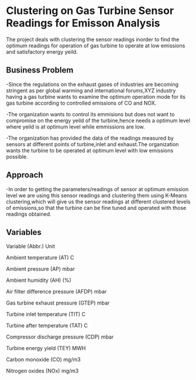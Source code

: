 

# Clustering on Gas Turbine Sensor Readings for Emisson Analysis
The project deals with clustering the sensor readings inorder to find the optimum readings for operation of gas turbine to operate at low emissions and satisfactory energy yeild.
## Business Problem
-Since the regulations on the exhaust gases of industries are becoming stringent as per global warming and international forums,XYZ industry having a gas turbine wants to examine the optimum operation mode for its gas turbine according to controlled emissions of CO and NOX.

-The organization wants to control its emmisions but does not want to compromise on the energy yeild of the turbine,hence needs a optimum level where yeild is at optimum level while emmissions are low.

-The organization has provided the data of the readings measured by sensors at different points of turbine,inlet and exhaust.The organization wants the turbine to be operated at optimum level with low emissions possible.


## Approach

-In order to getting the parameters/readings of sensor at optimum emission level we are using this sensor readings and clustering them using K-Means clustering,which will give us the sensor readings at different clustered levels of emissions,so that the turbine can be fine tuned and operated with those readings obtained.
## Variables

Variable (Abbr.) Unit 

Ambient temperature (AT) C 

Ambient pressure (AP) mbar 

Ambient humidity (AH) (%) 

Air filter difference pressure (AFDP) mbar 

Gas turbine exhaust pressure (GTEP) mbar

Turbine inlet temperature (TIT) C

Turbine after temperature (TAT) C 

Compressor discharge pressure (CDP) mbar 

Turbine energy yield (TEY) MWH 

Carbon monoxide (CO) mg/m3 

Nitrogen oxides (NOx) mg/m3 
